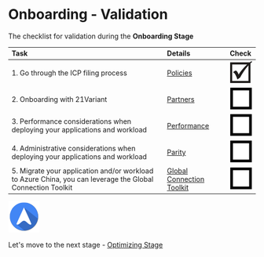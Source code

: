 <properties
	pageTitle="Global Customer Playbook onboarding-validate | Azure"
	description="Global Customer Playbook onboarding-validate"
	services="global-customer-playbook"
	documentationCenter=""
	authors="jtong"
	manager="edwinc"
	editor=""
	tags="global-customer-playbook"/>

<tags
	ms.service="migration-lifecycle-onboarding"
	ms.workload=""
	ms.tgt_pltfrm=""
	ms.devlang="na"
	ms.topic="article"
	ms.date="12/26/2016"
	wacn.date="12/26/2016"
	wacn.lang="en" 
	ms.author="jtong"/>

# Onboarding - Validation

The checklist for validation during the **Onboarding Stage**

| Task | Details | Check |
|:---- |:------- |:----- |
| 1. Go through the ICP filing process | [Policies](/solutions/global-customer/onboardng/guidance/policies/) | ![d](../media/check-box.png) |
| 2. Onboarding with 21Variant | [Partners](/solutions/global-customer/onboardng/guidance/partners/) | ![ud](../media/empty-box.png) |
| 3. Performance considerations when deploying your applications and workload | [Performance](/solutions/global-customer/onboardng/guidance/performance/) | ![ud](../media/empty-box.png) |
| 4. Administrative considerations when deploying your applications and workload | [Parity](/solutions/global-customer/onboardng/guidance/parity/) | ![ud](../media/empty-box.png) |
| 5. Migrate your application and/or workload to Azure China, you can leverage the Global Connection Toolkit | [Global Connection Toolkit](/solutions/global-customer/migration-assistant) | ![ud](../media/empty-box.png) |


![navigation](../media/navigation.png)

Let's move to the next stage - [Optimizing Stage](/solutions/global-customer/optimizing/validate/)

 
